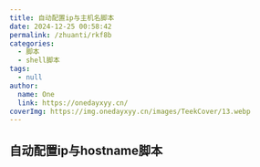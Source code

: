 ```yaml
---
title: 自动配置ip与主机名脚本
date: 2024-12-25 00:58:42
permalink: /zhuanti/rkf8b
categories:
  - 脚本
  - shell脚本
tags:
  - null
author:
  name: One
  link: https://onedayxyy.cn/
coverImg: https://img.onedayxyy.cn/images/TeekCover/13.webp
---
```



## 自动配置ip与hostname脚本
